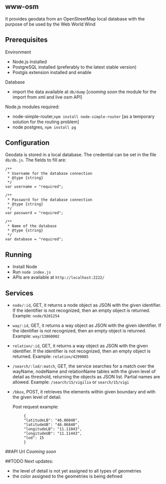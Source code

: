 ## www-osm

It provides geodata from an OpenStreetMap local database with the purpose of be used by the Web World Wind

## Prerequisites
Environment
* Node.js installed
* PostgreSQL installed (preferably to the latest stable version)
* Postgis extension installed and enable

Database
* import the data available at `db/dump` [*cooming soon* the module for the import from xml and live osm API]

Node.js modules required:
* node-simple-router,`npm install node-simple-router` [as a temporary solution for the routing problem]
* node postgres, `npm install pg`

## Configuration

Geodata is stored in a local database. The credential can be set in the file `db/db.js`.
The fields to fill are:
```
/**
 * Username for the database connection
 * @type {string}
 */
var username = "required";

/**
 * Password for the database connection
 * @type {string}
 */
var password = "required";

/**
 * Name of the database
 * @type {string}
 */
var database = "required"; 
```

## Running

* Install Node
* Run `node index.js`
* APIs are available at `http://localhost:2222/`

## Services

* `node/:id`, GET, it returns a node object as JSON with the given identifier. If the identifier is not recognized, then an empty object is returned. Example: `node/9201254`
* `way/:id`, GET,  it returns a way object as JSON with the given identifier. If the identifier is not recognized, then an empty object is returned. Example: `way/13860002`
* `relation/:id`, GET, it returns a way object as JSON with the given identifier. If the identifier is not recognized, then an empty object is returned. Example: `relation/4299085`
* `/search/:lod/:match`, GET, the service searches for a match over the wayName, nodeName and relationName tables with the given level of detail as threshold, returning the objects as JSON list. Partial names are allowed. Example: `/search/15/vigilio` or `search/15/vigi`
* `/bbox`, POST, it retrieves the elements within given boundary and with the given level of detail.

    Post request example:
    ```
         {
         "latitudeLB": "46.06040",
         "latitudeUB": "46.06840",
         "longitudeLB": "11.11043",
         "longitudeUB": "11.11443",
         "lod": 15
         }
    ```

##API Url
*Cooming soon*

##TODO
Next updates: 
* the level of detail is not yet assigned to all types of geometries
* the color assigned to the geometries is being defined
